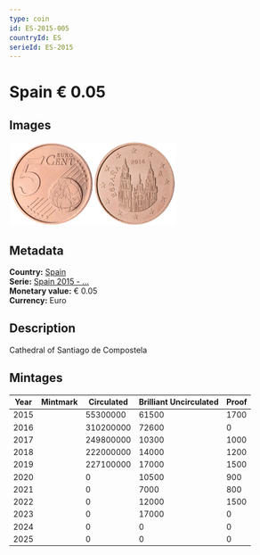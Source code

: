 ```yaml
---
type: coin
id: ES-2015-005
countryId: ES
serieId: ES-2015
---
```


# Spain € 0.05

## Images

<img src="../../../Images/common-2007-005.webp" height="150" alt="Front image"><img src="Images/spain-2015-005.webp" height="150" alt="Back image">

## Metadata

**Country:** [Spain](../index.md)\
**Serie:** [Spain 2015 - ...](index.md)\
**Monetary value:** € 0.05\
**Currency:** Euro

## Description

Cathedral of Santiago de Compostela

## Mintages

| Year | Mintmark | Circulated | Brilliant Uncirculated | Proof |
| ---- | -------- | ---------- | ---------------------- | ----- |
| 2015 |          | 55300000   | 61500                  | 1700  |
| 2016 |          | 310200000  | 72600                  | 0     |
| 2017 |          | 249800000  | 10300                  | 1000  |
| 2018 |          | 222000000  | 14000                  | 1200  |
| 2019 |          | 227100000  | 17000                  | 1500  |
| 2020 |          | 0          | 10500                  | 900   |
| 2021 |          | 0          | 7000                   | 800   |
| 2022 |          | 0          | 12000                  | 1500  |
| 2023 |          | 0          | 17000                  | 0     |
| 2024 |          | 0          | 0                      | 0     |
| 2025 |          | 0          | 0                      | 0     |
